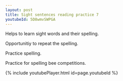 ```yaml
---
layout: post
title: Sight sentences reading practice 7
youtubeId: 5D8wmvSWPGA
---
```

 
 
Helps to learn sight words and their spelling.

Opportunitiy to repeat the spelling. 

Practice spelling. 
 
Practice for spelling bee competitions. 
 
{% include youtubePlayer.html id=page.youtubeId %}
 
 
